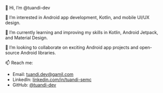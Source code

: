 👋 Hi, I’m @tuandi-dev

👀 I’m interested in Android app development, Kotlin, and mobile UI/UX design.

🌱 I’m currently learning and improving my skills in Kotlin, Android Jetpack, and Material Design.

💞️ I’m looking to collaborate on exciting Android app projects and open-source Android libraries.

📫 Reach me:
   - Email: tuandi.dev@gamil.com
   - LinkedIn: [linkedin.com/in/tuandi-semc](https://www.linkedin.com/in/tuandi-semc/)
   - GitHub: [@tuandi-dev](https://github.com/tuandi-dev)

<!---
tuandi-dev/tuandi-dev is a ✨ special ✨ repository because its `README.md` (this file) appears on your GitHub profile.
You can click the Preview link to take a look at your changes.
--->
